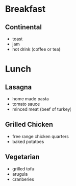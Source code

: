 # Breakfast 
## Continental
- toast
- jam
- hot drink (coffee or tea)

# Lunch
## Lasagna
- home made pasta
- tomato sauce
- minced meat (beef of turkey)
## Grilled Chicken
- free range chicken quarters
- baked potatoes
## Vegetarian
- grilled tofu
- arugula
- cranberies
